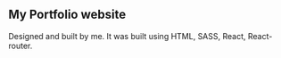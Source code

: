 ## My Portfolio website

Designed and built by me. It was built using HTML, SASS, React, React-router.
